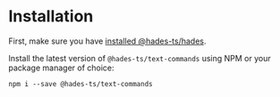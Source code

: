 # Installation

First, make sure you have [installed @hades-ts/hades](../hades/installation.md).

Install the latest version of `@hades-ts/text-commands` using NPM or your package manager of choice:

    npm i --save @hades-ts/text-commands
